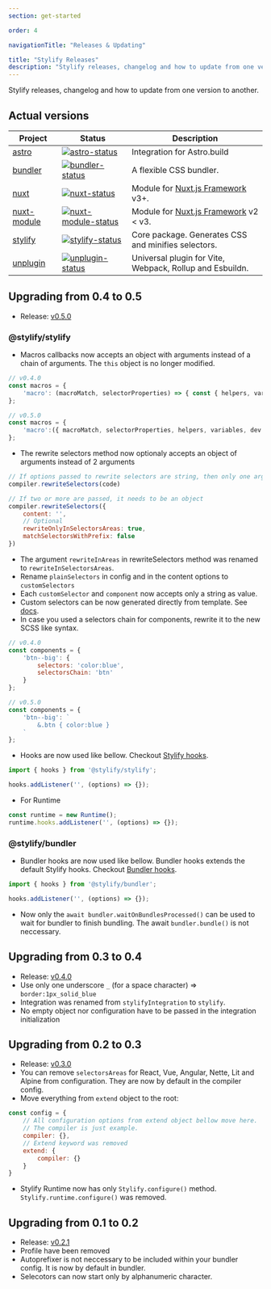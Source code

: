 ```yaml
---
section: get-started

order: 4

navigationTitle: "Releases & Updating"

title: "Stylify Releases"
description: "Stylify releases, changelog and how to update from one version to another."
---
```


Stylify releases, changelog and how to update from one version to another.

## Actual versions

| Project               | Status                                                       | Description                                                                          |
| --------------------- | ------------------------------------------------------------ | -------------------------------------------------------------------------------------|
| [astro]               | [![astro-status]][astro-package]                             | Integration for Astro.build                                                              |
| [bundler]             | [![bundler-status]][bundler-package]                         | A flexible CSS bundler.                                                              |
| [nuxt]                | [![nuxt-status]][nuxt-package]                               | Module for [Nuxt.js Framework](https://nuxtjs.org/) v3+.                             |
| [nuxt-module]         | [![nuxt-module-status]][nuxt-module-package]                 | Module for [Nuxt.js Framework](https://nuxtjs.org/) v2 < v3.                         |
| [stylify]             | [![stylify-status]][stylify-package]                         | Core package. Generates CSS and minifies selectors.                                  |
| [unplugin]            | [![unplugin-status]][unplugin-package]                       | Universal plugin for Vite, Webpack, Rollup and Esbuildn.                             |


[astro]: https://github.com/stylify/packages/tree/master/packages/astro
[astro-status]: https://img.shields.io/npm/v/@stylify/astro?color=%2301befe&label=Version&style=for-the-badge
[astro-package]: https://npmjs.com/package/@stylify/astro

[bundler]: https://github.com/stylify/packages/tree/master/packages/bundler
[bundler-status]: https://img.shields.io/npm/v/@stylify/bundler?color=%2301befe&label=Version&style=for-the-badge
[bundler-package]: https://npmjs.com/package/@stylify/bundler

[nuxt]: https://github.com/stylify/packages/tree/master/packages/nuxt
[nuxt-status]: https://img.shields.io/npm/v/@stylify/nuxt?color=%2301befe&label=Version&style=for-the-badge
[nuxt-package]: https://npmjs.com/package/@stylify/nuxt

[nuxt-module]: https://github.com/stylify/packages/tree/master/packages/nuxt-module
[nuxt-module-status]: https://img.shields.io/npm/v/@stylify/nuxt-module?color=%2301befe&label=Version&style=for-the-badge
[nuxt-module-package]: https://npmjs.com/package/@stylify/nuxt-module

[stylify]: https://github.com/stylify/packages/tree/master/packages/stylify
[stylify-status]: https://img.shields.io/npm/v/@stylify/stylify?color=%2301befe&label=Version&style=for-the-badge
[stylify-package]: https://npmjs.com/package/@stylify/stylify

[unplugin]: https://github.com/stylify/packages/tree/master/packages/unplugin
[unplugin-status]: https://img.shields.io/npm/v/@stylify/unplugin?color=%2301befe&label=Version&style=for-the-badge
[unplugin-package]: https://npmjs.com/package/@stylify/unplugin

## Upgrading from 0.4 to 0.5
- Release: [v0.5.0](https://github.com/stylify/packages/releases/tag/v0.5.0)

### @stylify/stylify
- Macros callbacks now accepts an object with arguments instead of a chain of arguments. The `this` object is no longer modified.
```js
// v0.4.0
const macros = {
	'macro': (macroMatch, selectorProperties) => { const { helpers, variables, dev } = this;}
};

// v0.5.0
const macros = {
	'macro':({ macroMatch, selectorProperties, helpers, variables, dev }) => {}
};
```
- The rewrite selectors method now optionaly accepts an object of arguments instead of 2 arguments
```js
// If options passed to rewrite selectors are string, then only one argument is expected
compiler.rewriteSelectors(code)

// If two or more are passed, it needs to be an object
compiler.rewriteSelectors({
	content: '',
	// Optional
	rewriteOnlyInSelectorsAreas: true,
	matchSelectorsWithPrefix: false
})
```
- The argument `rewriteInAreas` in rewriteSelectors method was renamed to `rewriteInSelectorsAreas`.
- Rename `plainSelectors` in config and in the content options to `customSelectors`
- Each `customSelector` and `component` now accepts only a string as value.
- Custom selectors can be now generated directly from template. See [docs](/docs/stylify/compiler#customselectors).
- In case you used a selectors chain for components, rewrite it to the new SCSS like syntax.
```js
// v0.4.0
const components = {
	'btn--big': {
		selectors: 'color:blue',
		selectorsChain: 'btn'
	}
};

// v0.5.0
const components = {
	'btn--big': `
		&.btn { color:blue }
	`
};
```
- Hooks are now used like bellow. Checkout [Stylify hooks](/docs/stylify/compiler#hooks).
```js
import { hooks } from '@stylify/stylify';

hooks.addListener('', (options) => {});
```
- For Runtime

```js
const runtime = new Runtime();
runtime.hooks.addListener('', (options) => {});
```

### @stylify/bundler
- Bundler hooks are now used like bellow. Bundler hooks extends the default Stylify hooks. Checkout [Bundler hooks](/docs/bundler#hooks).
```js
import { hooks } from '@stylify/bundler';

hooks.addListener('', (options) => {});
```
- Now only the `await bundler.waitOnBundlesProcessed()` can be used to wait for bundler to finish bundling. The await `bundler.bundle()` is not neccessary.

## Upgrading from 0.3 to 0.4
- Release: [v0.4.0](https://github.com/stylify/packages/releases/tag/v0.4.0)
- Use only one underscore `_` (for a space character) => `border:1px_solid_blue`
- Integration was renamed from `stylifyIntegration` to `stylify`.
- No empty object nor configuration have to be passed in the integration initialization

## Upgrading from 0.2 to 0.3
- Release: [v0.3.0](https://github.com/stylify/packages/releases/tag/v0.3.0)
- You can remove `selectorsAreas` for React, Vue, Angular, Nette, Lit and Alpine from configuration. They are now by default in the compiler config.
- Move everything from `extend` object to the root:
```js
const config = {
	// All configuration options from extend object bellow move here.
	// The compiler is just example.
	compiler: {},
	// Extend keyword was removed
	extend: {
		compiler: {}
	}
}
```
- Stylify Runtime now has only `Stylify.configure()` method. `Stylify.runtime.configure()` was removed.

## Upgrading from 0.1 to 0.2
- Release: [v0.2.1](https://github.com/stylify/packages/releases/tag/v0.2.1)
- Profile have been removed
- Autoprefixer is not neccessary to be included within your bundler config. It is now by default in bundler.
- Selecotors can now start only by alphanumeric character.
